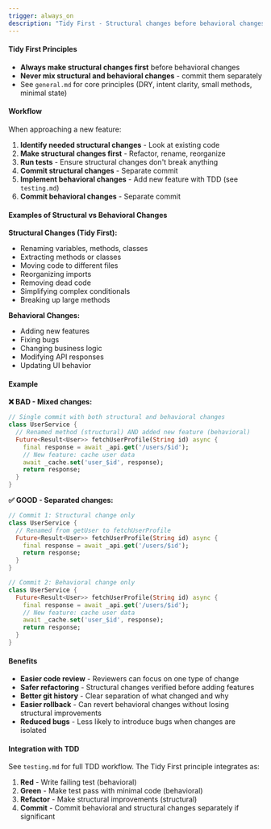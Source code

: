 ```yaml
---
trigger: always_on
description: "Tidy First - Structural changes before behavioral changes"
---
```


#### Tidy First Principles

- **Always make structural changes first** before behavioral changes
- **Never mix structural and behavioral changes** - commit them separately
- See `general.md` for core principles (DRY, intent clarity, small methods, minimal state)

#### Workflow

When approaching a new feature:

1. **Identify needed structural changes** - Look at existing code
2. **Make structural changes first** - Refactor, rename, reorganize
3. **Run tests** - Ensure structural changes don't break anything
4. **Commit structural changes** - Separate commit
5. **Implement behavioral changes** - Add new feature with TDD (see `testing.md`)
6. **Commit behavioral changes** - Separate commit

#### Examples of Structural vs Behavioral Changes

**Structural Changes (Tidy First):**
- Renaming variables, methods, classes
- Extracting methods or classes
- Moving code to different files
- Reorganizing imports
- Removing dead code
- Simplifying complex conditionals
- Breaking up large methods

**Behavioral Changes:**
- Adding new features
- Fixing bugs
- Changing business logic
- Modifying API responses
- Updating UI behavior

#### Example

**❌ BAD - Mixed changes:**
```dart
// Single commit with both structural and behavioral changes
class UserService {
  // Renamed method (structural) AND added new feature (behavioral)
  Future<Result<User>> fetchUserProfile(String id) async {
    final response = await _api.get('/users/$id');
    // New feature: cache user data
    await _cache.set('user_$id', response);
    return response;
  }
}
```

**✅ GOOD - Separated changes:**
```dart
// Commit 1: Structural change only
class UserService {
  // Renamed from getUser to fetchUserProfile
  Future<Result<User>> fetchUserProfile(String id) async {
    final response = await _api.get('/users/$id');
    return response;
  }
}

// Commit 2: Behavioral change only
class UserService {
  Future<Result<User>> fetchUserProfile(String id) async {
    final response = await _api.get('/users/$id');
    // New feature: cache user data
    await _cache.set('user_$id', response);
    return response;
  }
}
```

#### Benefits

- **Easier code review** - Reviewers can focus on one type of change
- **Safer refactoring** - Structural changes verified before adding features
- **Better git history** - Clear separation of what changed and why
- **Easier rollback** - Can revert behavioral changes without losing structural improvements
- **Reduced bugs** - Less likely to introduce bugs when changes are isolated

#### Integration with TDD

See `testing.md` for full TDD workflow. The Tidy First principle integrates as:

1. **Red** - Write failing test (behavioral)
2. **Green** - Make test pass with minimal code (behavioral)
3. **Refactor** - Make structural improvements (structural)
4. **Commit** - Commit behavioral and structural changes separately if significant